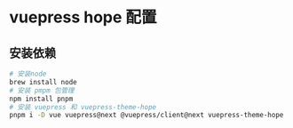 # vuepress hope 配置

## 安装依赖
```sh
# 安装node
brew install node
# 安装 pmpm 包管理
npm install pnpm
# 安装 vuepress 和 vuepress-theme-hope
pnpm i -D vue vuepress@next @vuepress/client@next vuepress-theme-hope
```